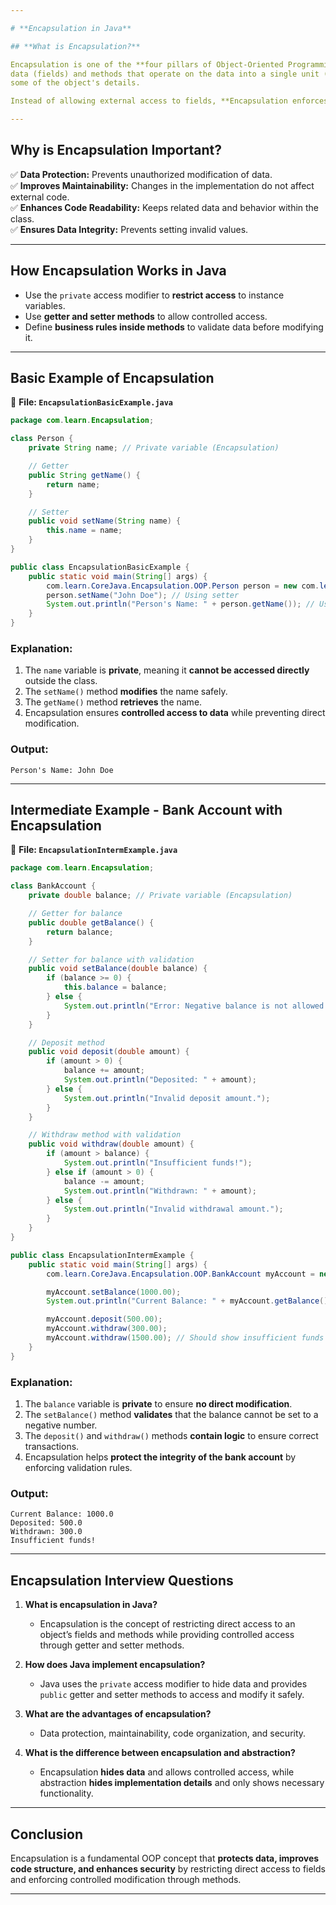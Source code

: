 ```yaml
---

# **Encapsulation in Java**

## **What is Encapsulation?**

Encapsulation is one of the **four pillars of Object-Oriented Programming (OOP)**. It is the **practice of bundling
data (fields) and methods that operate on the data into a single unit (class)** while **restricting direct access** to
some of the object's details.

Instead of allowing external access to fields, **Encapsulation enforces controlled access using getters and setters**.

---
```


## **Why is Encapsulation Important?**

✅ **Data Protection:** Prevents unauthorized modification of data.  
✅ **Improves Maintainability:** Changes in the implementation do not affect external code.  
✅ **Enhances Code Readability:** Keeps related data and behavior within the class.  
✅ **Ensures Data Integrity:** Prevents setting invalid values.

---

## **How Encapsulation Works in Java**

- Use the `private` access modifier to **restrict access** to instance variables.
- Use **getter and setter methods** to allow controlled access.
- Define **business rules inside methods** to validate data before modifying it.

---

## **Basic Example of Encapsulation**

📌 **File: `EncapsulationBasicExample.java`**

```java
package com.learn.Encapsulation;

class Person {
    private String name; // Private variable (Encapsulation)

    // Getter
    public String getName() {
        return name;
    }

    // Setter
    public void setName(String name) {
        this.name = name;
    }
}

public class EncapsulationBasicExample {
    public static void main(String[] args) {
        com.learn.CoreJava.Encapsulation.OOP.Person person = new com.learn.CoreJava.Encapsulation.OOP.Person();
        person.setName("John Doe"); // Using setter
        System.out.println("Person's Name: " + person.getName()); // Using getter
    }
}
```

### **Explanation:**

1. The `name` variable is **private**, meaning it **cannot be accessed directly** outside the class.
2. The `setName()` method **modifies** the name safely.
3. The `getName()` method **retrieves** the name.
4. Encapsulation ensures **controlled access to data** while preventing direct modification.

### **Output:**

```
Person's Name: John Doe
```

---

## **Intermediate Example - Bank Account with Encapsulation**

📌 **File: `EncapsulationIntermExample.java`**

```java
package com.learn.Encapsulation;

class BankAccount {
    private double balance; // Private variable (Encapsulation)

    // Getter for balance
    public double getBalance() {
        return balance;
    }

    // Setter for balance with validation
    public void setBalance(double balance) {
        if (balance >= 0) {
            this.balance = balance;
        } else {
            System.out.println("Error: Negative balance is not allowed.");
        }
    }

    // Deposit method
    public void deposit(double amount) {
        if (amount > 0) {
            balance += amount;
            System.out.println("Deposited: " + amount);
        } else {
            System.out.println("Invalid deposit amount.");
        }
    }

    // Withdraw method with validation
    public void withdraw(double amount) {
        if (amount > balance) {
            System.out.println("Insufficient funds!");
        } else if (amount > 0) {
            balance -= amount;
            System.out.println("Withdrawn: " + amount);
        } else {
            System.out.println("Invalid withdrawal amount.");
        }
    }
}

public class EncapsulationIntermExample {
    public static void main(String[] args) {
        com.learn.CoreJava.Encapsulation.OOP.BankAccount myAccount = new com.learn.CoreJava.Encapsulation.OOP.BankAccount();

        myAccount.setBalance(1000.00);
        System.out.println("Current Balance: " + myAccount.getBalance());

        myAccount.deposit(500.00);
        myAccount.withdraw(300.00);
        myAccount.withdraw(1500.00); // Should show insufficient funds
    }
}
```

### **Explanation:**

1. The `balance` variable is **private** to ensure **no direct modification**.
2. The `setBalance()` method **validates** that the balance cannot be set to a negative number.
3. The `deposit()` and `withdraw()` methods **contain logic** to ensure correct transactions.
4. Encapsulation helps **protect the integrity of the bank account** by enforcing validation rules.

### **Output:**

```
Current Balance: 1000.0
Deposited: 500.0
Withdrawn: 300.0
Insufficient funds!
```

---

## **Encapsulation Interview Questions**

1. **What is encapsulation in Java?**
    - Encapsulation is the concept of restricting direct access to an object’s fields and methods while providing
      controlled access through getter and setter methods.

2. **How does Java implement encapsulation?**
    - Java uses the `private` access modifier to hide data and provides `public` getter and setter methods to access and
      modify it safely.

3. **What are the advantages of encapsulation?**
    - Data protection, maintainability, code organization, and security.

4. **What is the difference between encapsulation and abstraction?**
    - Encapsulation **hides data** and allows controlled access, while abstraction **hides implementation details** and
      only shows necessary functionality.

---

## **Conclusion**

Encapsulation is a fundamental OOP concept that **protects data, improves code structure, and enhances security** by
restricting direct access to fields and enforcing controlled modification through methods.

---
